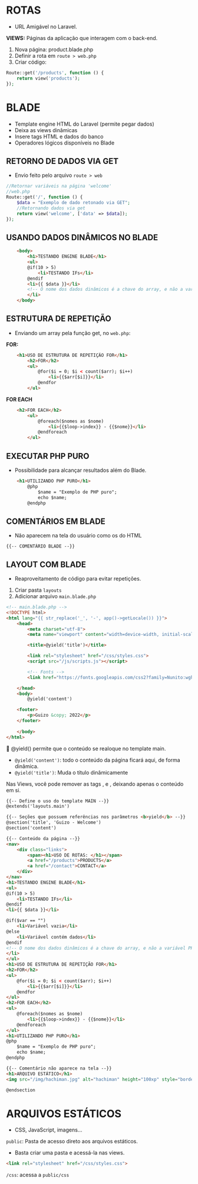 # ROTAS
- URL Amigável no Laravel.

<b>VIEWS:</b> Páginas da aplicação que interagem com o back-end.

1. Nova página: product.blade.php
2. Definir a rota em `route > web.php`
3. Criar código:

```php
Route::get('/products', function () {
    return view('products');
});
```

# BLADE

- Template engine HTML do Laravel (permite pegar dados)
- Deixa as views dinâmicas
- Insere tags HTML e dados do banco
- Operadores lógicos disponíveis no Blade

## RETORNO DE DADOS VIA GET

- Envio feito pelo arquivo `route > web`

```php
//Retornar variáveis na página 'welcome'
//web.php
Route::get('/', function () {
    $data = "Exemplo de dado retonado via GET";
    //Retornando dados via get
    return view('welcome', ['data' => $data]);
});

```

## USANDO DADOS DINÂMICOS NO BLADE

```HTML
    <body>
        <h1>TESTANDO ENGINE BLADE</h1>
        <ul>
        @if(10 > 5)
            <li>TESTANDO IFs</li>
        @endif
        <li>{{ $data }}</li>
        <!-- O nome dos dados dinâmicos é a chave do array, e não a variável PHP-->
        </li>
    </body>
```

## ESTRUTURA DE REPETIÇÃO

- Enviando um array pela função get, no `web.php`:

<b>FOR:</b>

```html
    <h1>USO DE ESTRUTURA DE REPETIÇÃO FOR</h1>
        <h2>FOR</h2>
        <ul>
            @for($i = 0; $i < count($arr); $i++)
                <li>{{$arr[$i]}}</li>
            @endfor
        </ul>
```

<b>FOR EACH</b>

```html
    <h2>FOR EACH</h2>
        <ul>
            @foreach($nomes as $nome)
                <li>{{$loop->index}} - {{$nome}}</li>
            @endforeach
        </ul>
```


## EXECUTAR PHP PURO

- Possibilidade para alcançar resultados além do Blade.

```html
    <h1>UTILIZANDO PHP PURO</h1>
        @php
            $name = "Exemplo de PHP puro";
            echo $name;
        @endphp
```

## COMENTÁRIOS EM BLADE

- Não aparecem na tela do usuário como os do HTML

```
{{-- COMENTÁRIO BLADE --}}
```

## LAYOUT COM BLADE

- Reaproveitamento de código para evitar repetições.

1. Criar pasta `layouts`
2. Adicionar arquivo `main.blade.php`
```html
<!-- main.blade.php -->
<!DOCTYPE html>
<html lang="{{ str_replace('_', '-', app()->getLocale()) }}">
    <head>
        <meta charset="utf-8">
        <meta name="viewport" content="width=device-width, initial-scale=1">

        <title>@yield('title')</title>

        <link rel="stylesheet" href="/css/styles.css">
        <script src="/js/scripts.js"></script>

        <!-- Fonts -->
        <link href="https://fonts.googleapis.com/css2?family=Nunito:wght@200;600&display=swap" rel="stylesheet">

    </head>
    <body>
        @yield('content')

    <footer>
        <p>Guizo &copy; 2022</p>
    </footer>
    
    </body>
</html>
```
:notebook: @yield() permite que o conteúdo se realoque no template main.
- `@yield('content')`: todo o conteúdo da página ficará aqui, de forma dinâmica.
- `@yield('title')`: Muda o título dinâmicamente 

Nas Views, você pode remover as tags <head>, <body> e <html>, deixando apenas o conteúdo em si.

```html
{{-- Define o uso do template MAIN --}}
@extends('layouts.main')

{{-- Seções que possuem referências nos parâmetros <b>yield</b> --}}
@section('title', 'Guizo - Welcome')
@section('content')

{{-- Conteúdo da página --}}
<nav>
    <div class="links">
        <span><h1>USO DE ROTAS: </h1></span>
        <a href="/products">PRODUCTS</a>
        <a href="/contact">CONTACT</a>
    </div>
</nav>
<h1>TESTANDO ENGINE BLADE</h1>
<ul>
@if(10 > 5)
    <li>TESTANDO IFs</li>
@endif
<li>{{ $data }}</li>

@if($var == "")
    <li>Variável vazia</li>
@else 
    <li>Variável contém dados</li>
@endif
<!-- O nome dos dados dinâmicos é a chave do array, e não a variável PHP-->
</li>
</ul>
<h1>USO DE ESTRUTURA DE REPETIÇÃO FOR</h1>
<h2>FOR</h2>
<ul>
    @for($i = 0; $i < count($arr); $i++)
        <li>{{$arr[$i]}}</li>
    @endfor
</ul>
<h2>FOR EACH</h2>
<ul>
    @foreach($nomes as $nome)
        <li>{{$loop->index}} - {{$nome}}</li>
    @endforeach
</ul>
<h1>UTILIZANDO PHP PURO</h1>
@php
    $name = "Exemplo de PHP puro";
    echo $name;
@endphp

{{-- Comentário não aparece na tela --}}
<h1>ARQUIVO ESTÁTICO</h1>
<img src="/img/hachiman.jpg" alt="hachiman" height="100xp" style="border-radius:50%">

@endsection
```

# ARQUIVOS ESTÁTICOS

- CSS, JavaScript, imagens...

`public`: Pasta de acesso direto aos arquivos estáticos.

- Basta criar uma pasta e acessá-la nas views.

```html
<link rel="stylesheet" href="/css/styles.css">
```

`/css`: acessa a `public/css` 
